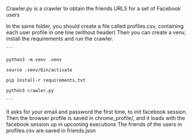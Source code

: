 Crawler.py is a crawler to obtain the friends URLS for a set of Facebook users

In the same folder, you should create a file called profiles.csv, containing each user profile in one line (without header)
Then you can create a venv, install the requirements and run the crawler.
    
    ```
    
    python3 -m venv .venv
    
    source .venv/bin/activate
    
    pip install-r requirements.txt
    
    python3 crawler.py 
    
    ```
    
It asks for your email and password the first time, to init facebook session. Then the browser profile is saved in chrome_profile/, and it loads with the facebook session up in upcoming executions
The friends of the users in profiles.csv are saved in friends.json
